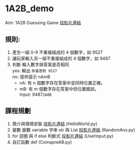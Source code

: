 # 1A2B_demo  
Aim: 1A2B Guessing Game  [投影片連結](https://hackmd.io/hDHtb8s6T6WolCD289jaCQ?both)

規則:
--
1. 產生一組 0-9 不重複組成的 4 個數字，如 9527
2. 讓玩家輸入另一組不重複組成的 4 個數字，如 9487
3. 判斷 輸入數字與答案是否相同  
yes: 輸出 `恭喜答對 9527`  
no: 提供提示 nAmB  
    * nA: 有 n 個數字存在答案中並同時位置正確。  
    * mB: 有 m 個數字存在答案中但位置錯誤。  
Input: 9487`2A0B`  

課程規劃
--
1. 簡介與環境安裝 [投影片連結](https://hackmd.io/p/rk1m3aJcM#/) (HelloWorld.py)  
2. 變數 變數 variable 字串 str 與 List [投影片連結](https://hackmd.io/p/B1blMuMcz#/) (RandomAns.py)
3. for 迴圈 與 if else 判斷式 [投影片連結](https://hackmd.io/p/H1nJKTr2f#/) (UserInput.py)
4. 自訂函數 def  (ComapreAB.py)


